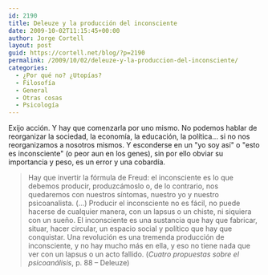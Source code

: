 ```yaml
---
id: 2190
title: Deleuze y la producción del inconsciente
date: 2009-10-02T11:15:45+00:00
author: Jorge Cortell
layout: post
guid: https://cortell.net/blog/?p=2190
permalink: /2009/10/02/deleuze-y-la-produccion-del-inconsciente/
categories:
  - ¿Por qué no? ¿Utopías?
  - Filosofí­a
  - General
  - Otras cosas
  - Psicología
---
```

Exijo acción. Y hay que comenzarla por uno mismo. No podemos hablar de reorganizar la sociedad, la economía, la educación, la política... si no nos reorganizamos a nosotros mismos. Y esconderse en un "yo soy así" o "esto es inconsciente" (o peor aun en los genes), sin por ello obviar su importancia y peso, es un error y una cobardía.

> Hay que invertir la fórmula de Freud: el inconsciente es lo que debemos producir, produzcámoslo o, de lo contrario, nos quedaremos con nuestros síntomas, nuestro yo y nuestro psicoanalista. (...) Producir el inconsciente no es fácil, no puede hacerse de cualquier manera, con un lapsus o un chiste, ni siquiera con un sueño. El inconsciente es una sustancia que hay que fabricar, situar, hacer circular, un espacio social y político que hay que conquistar. Una revolución es una tremenda producción de inconsciente, y no hay mucho más en ella, y eso no tiene nada que ver con un lapsus o un acto fallido. (_Cuatro propuestas sobre el psicoanálisis_, p. 88 – Deleuze)